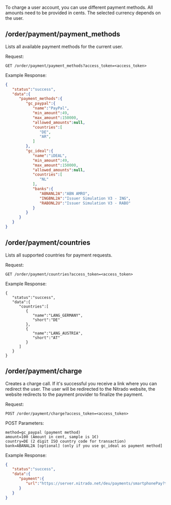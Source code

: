 To charge a user account, you can use different payment methods.
All amounts need to be provided in cents. The selected currency depends on the user.

## /order/payment/payment_methods

Lists all available payment methods for the current user.

Request:
```
GET /order/payment/payment_methods?access_token=<access_token>
```

Example Response:
```json
{  
   "status":"success",
   "data":{  
      "payment_methods":{  
         "gc_paypal":{  
            "name":"PayPal",
            "min_amount":49,
            "max_amount":150000,
            "allowed_amounts":null,
            "countries":[  
               "DE",
               "AR",
            ]
         },
         "gc_ideal":{  
            "name":"iDEAL",
            "min_amount":49,
            "max_amount":150000,
            "allowed_amounts":null,
            "countries":[  
               "NL"
            ],
            "banks":{  
               "ABNANL2A":"ABN AMRO",
               "INGBNL2A":"Issuer Simulation V3 - ING",
               "RABONL2U":"Issuer Simulation V3 - RABO"
            }
         }
      }
   }
}
```

## /order/payment/countries

Lists all supported countries for payment requests.

Request:
```
GET /order/payment/countries?access_token=<access_token>
```

Example Response:
```
{  
   "status":"success",
   "data":{  
      "countries":[  
         {  
            "name":"LANG_GERMANY",
            "short":"DE"
         },
         {  
            "name":"LANG_AUSTRIA",
            "short":"AT"
         }
      ]
   }
}
```


## /order/payment/charge

Creates a charge call. If it's successful you receive a link where you can redirect the user.
The user will be redirected to the Nitrado website, the website redirects to the payment provider to finalize the payment.

Request:
```
POST /order/payment/charge?access_token=<access_token>
```

POST Parameters:
```
method=gc_paypal (payment method)
amount=100 (Amount in cent, sample is 1€)
country=DE (2 digit ISO country code for transaction)
bank=ABANAL2A [optional] (only if you use gc_ideal as payment method]
```

Example Response:
```json
{  
   "status":"success",
   "data":{  
      "payment":{  
         "url":"https://server.nitrado.net/deu/payments/smartphonePay?token=5762bf0e-3ac8-4629-8aa7-46600a0a0005"
      }
   }
}
```